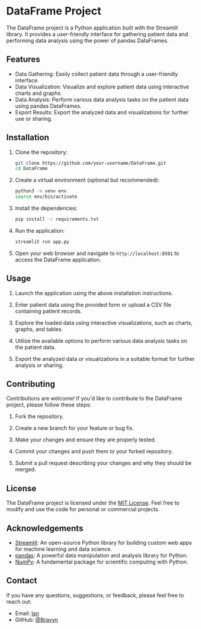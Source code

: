 # DataFrame Project

The DataFrame project is a Python application built with the Streamlit library. It provides a user-friendly interface for gathering patient data and performing data analysis using the power of pandas DataFrames.

## Features

- Data Gathering: Easily collect patient data through a user-friendly interface.
- Data Visualization: Visualize and explore patient data using interactive charts and graphs.
- Data Analysis: Perform various data analysis tasks on the patient data using pandas DataFrames.
- Export Results: Export the analyzed data and visualizations for further use or sharing.

## Installation

1. Clone the repository:

   ```bash
   git clone https://github.com/your-username/DataFrame.git
   cd DataFrame
   ```

2. Create a virtual environment (optional but recommended):

   ```bash
   python3 -m venv env
   source env/bin/activate
   ```

3. Install the dependencies:

   ```bash
   pip install -r requirements.txt
   ```

4. Run the application:

   ```bash
   streamlit run app.py
   ```

5. Open your web browser and navigate to `http://localhost:8501` to access the DataFrame application.

## Usage

1. Launch the application using the above installation instructions.

2. Enter patient data using the provided form or upload a CSV file containing patient records.

3. Explore the loaded data using interactive visualizations, such as charts, graphs, and tables.

4. Utilize the available options to perform various data analysis tasks on the patient data.

5. Export the analyzed data or visualizations in a suitable format for further analysis or sharing.

## Contributing

Contributions are welcome! If you'd like to contribute to the DataFrame project, please follow these steps:

1. Fork the repository.

2. Create a new branch for your feature or bug fix.

3. Make your changes and ensure they are properly tested.

4. Commit your changes and push them to your forked repository.

5. Submit a pull request describing your changes and why they should be merged.

## License

The DataFrame project is licensed under the [MIT License](LICENSE). Feel free to modify and use the code for personal or commercial projects.

## Acknowledgements

- [Streamlit](https://streamlit.io): An open-source Python library for building custom web apps for machine learning and data science.
- [pandas](https://pandas.pydata.org): A powerful data manipulation and analysis library for Python.
- [NumPy](https://numpy.org): A fundamental package for scientific computing with Python.

## Contact

If you have any questions, suggestions, or feedback, please feel free to reach out:

- Email: [Ian](mailto:ianbravynsa@gmail.com)
- GitHub: [@Bravyn](https://github.com/Bravyn)
